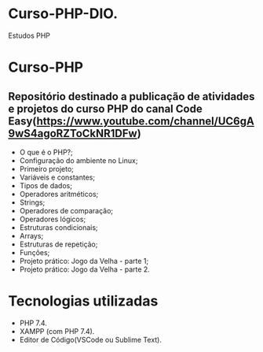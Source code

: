 
# Curso-PHP-DIO.

Estudos PHP

# Curso-PHP

## Repositório destinado a publicação de atividades e projetos do curso PHP do canal Code Easy(https://www.youtube.com/channel/UC6gA9wS4agoRZToCkNR1DFw)

- O que é o PHP?;
- Configuração do ambiente no Linux;
- Primeiro projeto;
- Variáveis e constantes;
- Tipos de dados;
- Operadores aritméticos;
- Strings;
- Operadores de comparação;
- Operadores lógicos;
- Estruturas condicionais;
- Arrays;
- Estruturas de repetição;
- Funções;
- Projeto prático: Jogo da Velha - parte 1;
- Projeto prático: Jogo da Velha - parte 2.


# Tecnologias utilizadas
- PHP 7.4.
- XAMPP (com PHP 7.4).
- Editor de Código(VSCode ou Sublime Text).

